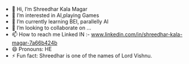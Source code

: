 - 👋 Hi, I’m Shreedhar Kala Magar
- 👀 I’m interested in AI,playing Games
- 🌱 I’m currently learning BEI, parallelly AI
- 💞️ I’m looking to collaborate on ...
- 📫 How to reach me Linked IN :-  www.linkedin.com/in/shreedhar-kala-magar-7a66b424b
- 😄 Pronouns: HE
- ⚡ Fun fact: Shreedhar is one of the names of Lord Vishnu. 

<!---
shreedhar01/shreedhar01 is a ✨ special ✨ repository because its `README.md` (this file) appears on your GitHub profile.
You can click the Preview link to take a look at your changes.
--->
